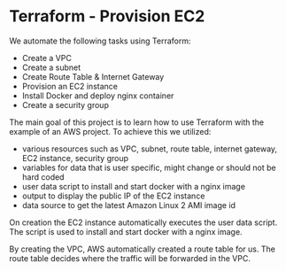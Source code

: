 # Terraform - Provision EC2

We automate the following tasks using Terraform:
- Create a VPC
- Create a subnet
- Create Route Table & Internet Gateway
- Provision an EC2 instance
- Install Docker and deploy nginx container
- Create a security group

The main goal of this project is to learn how to use Terraform with the example of an AWS project. To achieve this we utilized:
- various resources such as VPC, subnet, route table, internet gateway, EC2 instance, security group
- variables for data that is user specific, might change or should not be hard coded
- user data script to install and start docker with a nginx image
- output to display the public IP of the EC2 instance
- data source to get the latest Amazon Linux 2 AMI image id


On creation the EC2 instance automatically executes the user data script. The script is used to install and start docker with a nginx image.

By creating the VPC, AWS automatically created a route table for us. The route table decides where the traffic will be forwarded in the VPC.

